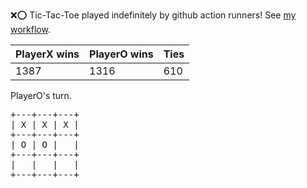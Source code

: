 :x::o: Tic-Tac-Toe played indefinitely by github action runners! See [my workflow](.github/workflows/play.yaml).

|PlayerX wins|PlayerO wins|Ties|
|-|-|-|
|1387|1316|610|

PlayerO's turn.

<pre>
+---+---+---+
| X | X | X |
+---+---+---+
| O | O |   |
+---+---+---+
|   |   |   |
+---+---+---+
</pre>